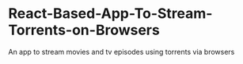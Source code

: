 # React-Based-App-To-Stream-Torrents-on-Browsers
An app to stream movies and tv episodes using torrents via browsers

